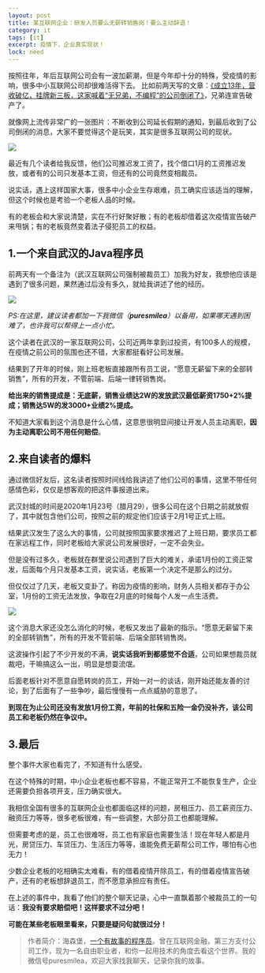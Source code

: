 ```yaml
---
layout: post
title: 某互联网企业：研发人员要么无薪转销售岗！要么主动辞退！
category: it
tags: [it]
excerpt: 疫情下，企业真实现状！
lock: need
---
```



按照往年，年后互联网公司会有一波加薪潮，但是今年却十分的特殊，受疫情的影响，很多中小互联网公司却很难活得下去。
比如前两天写的文章：[《成立13年，营收破亿，挂牌新三板，这家喊着“无兄弟，不编程”的公司倒闭了》](http://www.intelyes.xyz/it/2020/02/10/xiongdilian.html)，兄弟连宣告破产了。

就像网上流传非常广的一张图片：不断收到公司延长假期的通知，到最后收到了公司倒闭的消息，大家不要觉得这个是玩笑，其实是很多互联网公司的现状。

![](http://favorites.ren/assets/images/2020/it/caiyuan01.jpeg)

最近有几个读者给我反馈，他们公司推迟发工资了，找个借口1月的工资推迟发放，或者有的公司只发基本工资，但还有的公司竟然变相裁员。

说实话，遇上这样国家大事，很多中小企业生存艰难，员工确实应该适当的理解，但这个时候也是考验一个老板人品的时候。

有的老板会和大家说清楚，实在不行好聚好散；有的老板却借着这次疫情宣告破产来甩锅；有的老板竟然变着法子侵犯员工的权益。

## 1.一个来自武汉的Java程序员

前两天有一个备注为（武汉互联网公司强制被裁员工）加我为好友，我想他应该是遇到了很多问题，果然通过后没有多久，就给我讲述了他的经历。

![](http://favorites.ren/assets/images/2020/it/caiyuan02.jpg)

*PS:在这里，建议读者都加一下我微信（**puresmilea**）以备用，如果哪天遇到困难了，也许我可以帮得上一点小忙。*

这个读者在武汉的一家互联网公司，公司近两年拿到过投资，有100多人的规模，在疫情之前公司的氛围也还不错，大家都挺看好公司发展。

结果到了开年的时候，刚上班老板直接跟所有员工说，“愿意无薪留下来的全部转销售”，所有的开发，不管前端、后端一律转销售岗。

**给出来的销售提成是：无底薪，销售业绩达2W的发放武汉最低薪资1750+2%提成；销售达5W的发3000+业绩2%提成。**

不知道大家看到这个消息是什么心情，这意思很明显间接让开发人员主动离职，**因为主动离职公司不用任何赔偿**。

## 2.来自读者的爆料

通过微信好友后，这名读者按照时间线给我讲述了他们公司的事情，这里不带任何感情色彩，仅仅是想客观的把这件事报道出来。

武汉封城的时间是2020年1月23号（腊月29），很多公司在这个日期之前就放假了，其中就包含他们公司，按照之前的规定他们应该于2月1号正式上班。

结果武汉发生了这么大的事情，公司就按照国家要求推迟了上班日期，要求员工都在家远程工作，同时老板给大家说公司发展很好，一定不会失业。

但是没有过多久，老板就在群里说公司遇到了巨大的难关，承诺1月份的工资正常发，后面每个月只发基本工资，说实话，老板第一个决定不是那么的过分。

但仅仅过了几天，老板又变卦了。称因为疫情的影响，财务人员相关都存于办公室，1月份的工资无法发放，争取在2月底的时候每个人发一点生活费。

![](http://favorites.ren/assets/images/2020/it/caiyuan03.jpg)

这个消息大家还没怎么消化的时候，老板又发出了最新的指示。“愿意无薪留下来的全部转销售”，所有的开发不管前端、后端全部转销售岗。

这波操作引起了不少开发的不满，**说实话我听到都感觉不合适**，公司如果想裁员就裁吧，干嘛搞这么一出，明显是想耍流氓。

后面老板针对不愿意自愿转岗的员工，开始一对一的谈话，刚开始还能友善的讨论，到了后面有了一些争吵，最后慢慢有一点点威胁的意思了。

**到现在为止公司还没有发放1月份工资，年前的社保和五险一金仍没补齐，该公司员工和老板仍然在争议中。**

## 3.最后

整个事件大家也看完了，不知道有什么感受。

在这个特殊的时期，中小企业老板也都不容易，不能正常开工不能恢复生产，企业还需要负担各项开支，压力确实很大。

我相信全国有很多的互联网企业也都面临这样的问题，房租压力、员工薪资压力、融资压力等等，很多老板很难，有一些调整，大部分员工也都能理解。

但需要考虑的是，员工也很难呀，员工也有家庭也需要生活！现在年轻人都是月光，房贷压力、车贷压力、生活压力等等，谁能免费无薪帮公司工作，哪怕有心也无力！

少数企业老板的吃相确实太难看，有的借着疫情开除员工，有的借着疫情宣告破产，还有的老板想辞退员工，而不愿意承担应有责任。

在上述的事件中，我看了他们的整个聊天记录，心中一直飘着那个被裁员工的一句话：**我没有要求赔偿吧！这样要求不过分吧！**

**可能在某些老板眼里看来，只要是疑问句就很过分！**



>作者简介：海森堡，[一个有故事的程序员](http://www.intelyes.xyz/it/2019/12/18/xinzi-10year.html)。曾在互联网金融，第三方支付公司工作，现为一名自由职业者，和你一起用技术的角度去看这个世界。我的微信号puresmilea，欢迎大家找我聊天，记录你我的故事。